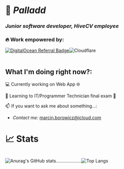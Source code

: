 # 🌌 ***Palladd***
### *Junior software developer, HiveCV employee*

### **🔥 Work empowered by:**
<div style="display: flex;">
<a href="https://www.digitalocean.com/?refcode=1a070f57eec3&utm_campaign=Referral_Invite&utm_medium=Referral_Program&utm_source=badge"><img src="https://web-platforms.sfo2.cdn.digitaloceanspaces.com/WWW/Badge%201.svg" alt="DigitalOcean Referral Badge" /></a>
<br>
  <img src="https://companieslogo.com/img/orig/NET_BIG.D-52893f5e.png?t=1724398565" alt="Cloudflare"></img>

</div>

<br>

## **What I'm doing right now?:**
<p> 💻 Currently working on Web App 🌐 </p>
<p> 🌱 Learning to IT/Programmer Technician final exam 📝 </p>

📫 If you want to ask me about something...:
  - *Contact me:* marcin.borowicz@icloud.com

# **📈 Stats**
<div style="display: flex;">

![Anurag's GitHub stats](https://github-readme-stats.vercel.app/api?username=Palladd&show_icons=true&theme=dark&icon_color=0747cf&card_width=450px)

....................

![Top Langs](https://github-readme-stats.vercel.app/api/top-langs/?username=Palladd&layout=compact&card_width=450px&theme=dark&icon_color=0747cf)
</div>
